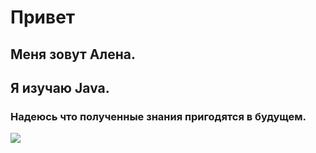 # Привет

## Меня зовут Алена.
## Я изучаю Java.

### Надеюсь что полученные знания пригодятся в будущем.

<image src="https://yandex.ru/images/search?pos=5&img_url=http%3A%2F%2Ftiniatov.ru%2Fwp-content%2Fuploads%2F2%2Fa%2F2%2F2a23c73ab654a7313965129376d14413.png&text=картинка%20джава&lr=47&rpt=simage&source=serp">